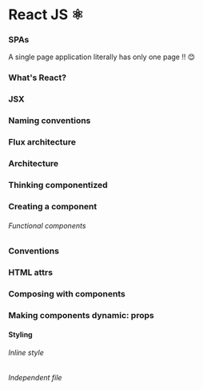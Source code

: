 # React JS ⚛

### SPAs

A single page application literally has only one page !! 😊

### What's React?



### JSX



### Naming conventions



### Flux architecture



### Architecture



### Thinking componentized 



### Creating a component

###### Functional components



### Conventions



### HTML attrs







### Composing with components



### Making components dynamic: props



#### Styling

###### Inline style



###### Independent file
